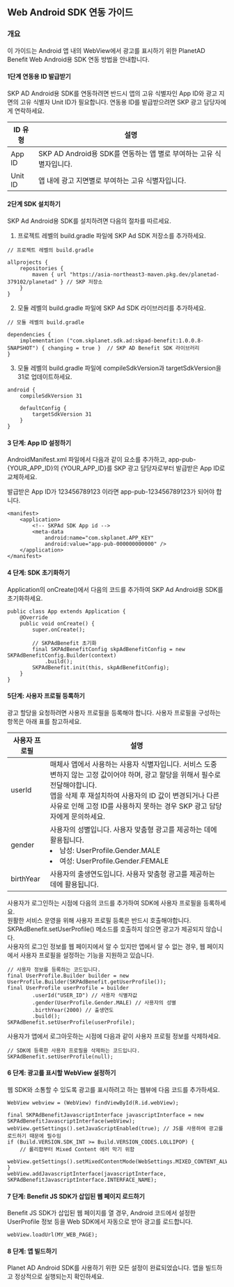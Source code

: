 ## Web Android SDK 연동 가이드

### 개요
이 가이드는 Android 앱 내의 WebView에서 광고를 표시하기 위한 PlanetAD Benefit Web Android용 SDK 연동 방법을 안내합니다.

#### 1단계 연동용 ID 발급받기

SKP AD  Android용 SDK를 연동하려면 반드시 앱의 고유 식별자인 App ID와 광고 지면의 고유 식별자 Unit ID가 필요합니다. 연동용 ID를 발급받으려면 SKP 광고 담당자에게 연락하세요.

|ID 유형|설명|
|-|-|
App ID|SKP AD Android용 SDK를 연동하는 앱 별로 부여하는 고유 식별자입니다.
Unit ID|앱 내에 광고 지면별로 부여하는 고유 식별자입니다.

#### 2단계 SDK 설치하기
SKP Ad Android용 SDK를 설치하려면 다음의 절차를 따르세요.
1. 프로젝트 레벨의 build.gradle 파일에 SKP Ad SDK 저장소를 추가하세요.
```
// 프로젝트 레벨의 build.gradle
 
allprojects {
    repositories {
        maven { url "https://asia-northeast3-maven.pkg.dev/planetad-379102/planetad" } // SKP 저장소
    }
}
```
2. 모듈 레벨의 build.gradle 파일에 SKP Ad SDK 라이브러리를 추가하세요.

```
// 모듈 레벨의 build.gradle
 
dependencies {
    implementation ("com.skplanet.sdk.ad:skpad-benefit:1.0.0.8-SNAPSHOT") { changing = true }  // SKP AD Benefit SDK 라이브러리
}
```

3. 모듈 레벨의 build.gradle 파일에 compileSdkVersion과 targetSdkVersion을 31로 업데이트하세요.

```
android {
    compileSdkVersion 31
 
    defaultConfig {
        targetSdkVersion 31
    }
}
```

#### 3 단계: App ID 설정하기
AndroidManifest.xml 파일에서 다음과 같이 <meta-data> 요소를 추가하고, app-pub-{YOUR_APP_ID}의 {YOUR_APP_ID}를 SKP 광고 담당자로부터 발급받은 App ID로 교체하세요.<br>

발급받은 App ID가 123456789123 이라면 app-pub-123456789123가 되어야 합니다.
```
<manifest>
    <application>
        <!-- SKPAd SDK App id -->
        <meta-data
            android:name="com.skplanet.APP_KEY"
            android:value="app-pub-000000000000" />
    </application>
</manifest>
```

#### 4 단계: SDK 초기화하기
Application의 onCreate()에서 다음의 코드를 추가하여 SKP Ad Android용 SDK를 초기화하세요.

```
public class App extends Application {
    @Override
    public void onCreate() {
        super.onCreate();
                 
        // SKPAdBenefit 초기화
        final SKPAdBenefitConfig skpAdBenefitConfig = new SKPAdBenefitConfig.Builder(context)
            .build();
        SKPAdBenefit.init(this, skpAdBenefitConfig);
    }
}
```

#### 5단계: 사용자 프로필 등록하기
광고 할당을 요청하려면 사용자 프로필을 등록해야 합니다. 사용자 프로필을 구성하는 항목은 아래 표를 참고하세요.

|사용자 프로필|설명|
|-|-|
userId|매체사 앱에서 사용하는 사용자 식별자입니다. 서비스 도중 변하지 않는 고정 값이어야 하며, 광고 할당을 위해서 필수로 전달해야합니다.<br>앱을 삭제 후 재설치하여 사용자의 ID 값이 변경되거나 다른 사유로 인해 고정 ID를 사용하지 못하는 경우 SKP 광고 담당자에게 문의하세요.
gender| 사용자의 성별입니다. 사용자 맞춤형 광고를 제공하는 데에 활용됩니다.<li>남성: UserProfile.Gender.MALE</li><li>여성: UserProfile.Gender.FEMALE</li>
birthYear|사용자의 출생연도입니다. 사용자 맞춤형 광고를 제공하는 데에 활용됩니다.

사용자가 로그인하는 시점에 다음의 코드를 추가하여 SDK에 사용자 프로필을 등록하세요.<br>
원활한 서비스 운영을 위해 사용자 프로필 등록은 반드시 호출해야합니다. SKPAdBenefit.setUserProfile() 메소드를 호출하지 않으면 광고가 제공되지 않습니다.<br>
사용자의 로그인 정보를 웹 페이지에서 알 수 있지만 앱에서 알 수 없는 경우, 웹 페이지에서 사용자 프로필을 설정하는 기능을 지원하고 있습니다.<br>

```
// 사용자 정보를 등록하는 코드입니다.
final UserProfile.Builder builder = new UserProfile.Builder(SKPAdBenefit.getUserProfile());
final UserProfile userProfile = builder
        .userId("USER_ID") // 사용자 식별자값
        .gender(UserProfile.Gender.MALE) // 사용자의 성별
        .birthYear(2000) // 출생연도
        .build();
SKPAdBenefit.setUserProfile(userProfile);
```

사용자가 앱에서 로그아웃하는 시점에 다음과 같이 사용자 프로필 정보를 삭제하세요.
```
// SDK에 등록한 사용자 프로필을 삭제하는 코드입니다.
SKPAdBenefit.setUserProfile(null);
```



#### 6 단계: 광고를 표시할 WebView 설정하기
웹 SDK와 소통할 수 있도록 광고를 표시하려고 하는 웹뷰에 다음 코드를 추가하세요.
```
WebView webview = (WebView) findViewById(R.id.webView);
 
final SKPAdBenefitJavascriptInterface javascriptInterface = new SKPAdBenefitJavascriptInterface(webView);
webView.getSettings().setJavaScriptEnabled(true); // JS를 사용하여 광고를 로드하기 때문에 필수임
if (Build.VERSION.SDK_INT >= Build.VERSION_CODES.LOLLIPOP) {
    // 롤리팝부터 Mixed Content 에러 막기 위함
    webView.getSettings().setMixedContentMode(WebSettings.MIXED_CONTENT_ALWAYS_ALLOW);
}
webView.addJavascriptInterface(javascriptInterface, SKPAdBenefitJavascriptInterface.INTERFACE_NAME);
```
 

#### 7 단계: Benefit JS SDK가 삽입된 웹 페이지 로드하기
Benefit JS SDK가 삽입된 웹 페이지를 열 경우, Android 코드에서 설정한 UserProfile 정보 등을 Web SDK에서 자동으로 받아 광고를 로드합니다.
```
webView.loadUrl(MY_WEB_PAGE);
```

#### 8 단계: 앱 빌드하기
Planet AD Android SDK를 사용하기 위한 모든 설정이 완료되었습니다. 앱을 빌드하고 정상적으로 실행되는지 확인하세요.

